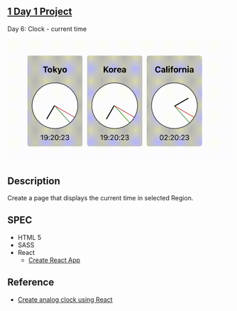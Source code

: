 ## [1 Day 1 Project](https://github.com/bugxvii/OneDay_OneProject) 

Day 6: Clock - current time

![demo](./clock.gif)

## Description
Create a page that displays the current time in selected Region.

## SPEC
- HTML 5
- SASS
- React
  + [Create React App](https://github.com/facebook/create-react-app)

## Reference
- [Create analog clock using React](https://medium.com/@guyrashko/how-to-create-an-analog-clock-using-react-2e2e382367c3)